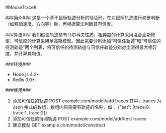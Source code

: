 #MouseTrace#

###简介###
这是一个基于鼠标轨迹分析的验证码。在对鼠标轨迹进行初步判断（如移动速度、方向等）后，再根据算法判断其可信度。

###算法###
我们假设轨迹具有马尔科夫性质，相异度的计算采用混合高斯模型，可信度的计算采用单高斯模型。因此需要分别添加“可信任轨迹”和“可信任的待测轨迹”两个列表，将可信任的待测轨迹与可信任轨迹分别对比测得最大相异度，并计算其均值。

###环境###
- Node.js 4.2+
- Redis 3.0+

###使用###
1.  添加可信任的轨迹
    POST example.com/model/add traces
其中，traces 为 Json 格式的数组，数组内只需要有轨迹的名称，如：
    {"set": [trace:0, trace:1, trace:2]}
2.  添加可信任的待测轨迹
    POST example.com/model/add/test traces
3.  建立模型
    GET example.com/model/construct